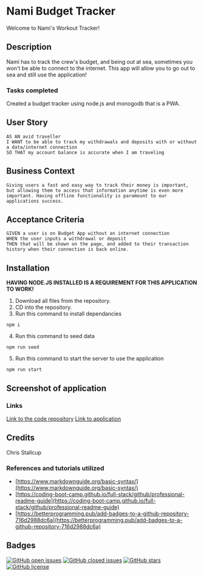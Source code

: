# **Nami Budget Tracker**

Welcome to Nami's Workout Tracker!


## Description

Nami has to track the crew's budget, and being out at sea, sometimes you won't be able to connect to the internet. This app will allow you to go out to sea and still use the application!

### **Tasks completed**

Created a budget tracker using node.js and monogodb that is a PWA.

## User Story

```
AS AN avid traveller
I WANT to be able to track my withdrawals and deposits with or without a data/internet connection
SO THAT my account balance is accurate when I am traveling
```

## Business Context

```
Giving users a fast and easy way to track their money is important, but allowing them to access that information anytime is even more important. Having offline functionality is paramount to our applications success.
```

## Acceptance Criteria
```
GIVEN a user is on Budget App without an internet connection
WHEN the user inputs a withdrawal or deposit
THEN that will be shown on the page, and added to their transaction history when their connection is back online.
```

## Installation

**HAVING NODE.JS INSTALLED IS A REQUIREMENT FOR THIS APPLICATION TO WORK!**

1. Download all files from the repository.
2. CD into the repository.
3. Run this command to install dependancies
```
npm i
```
4. Run this command to seed data
```
npm run seed
```
5. Run this command to start the server to use the application
```
npm run start
```

## Screenshot of application



### **Links**

[Link to the code repository](https://github.com/MrTofuuu/nami-budget-tracker)
[Link to application](https://nami-budget-tracker.herokuapp.com/)

## Credits
Chris Stallcup

### References and tutorials utilized
* [https://www.markdownguide.org/basic-syntax/](https://www.markdownguide.org/basic-syntax/)
* [https://coding-boot-camp.github.io/full-stack/github/professional-readme-guide](https://coding-boot-camp.github.io/full-stack/github/professional-readme-guide)
* [https://betterprogramming.pub/add-badges-to-a-github-repository-716d2988dc6a](https://betterprogramming.pub/add-badges-to-a-github-repository-716d2988dc6a)

## Badges

[![GitHub open issues](https://img.shields.io/github/issues/MrTofuuu/nami-budget-tracker?style=for-the-badge)](https://github.com/MrTofuuu/nami-budget-tracker/issues)
[![GitHub closed issues](https://img.shields.io/github/issues-closed/MrTofuuu/nami-budget-tracker?style=for-the-badge)](https://img.shields.io/github/issues-closed/MrTofuuu/nami-budget-tracker?style=for-the-badge)
[![GitHub stars](https://img.shields.io/github/stars/MrTofuuu/nami-budget-tracker?style=for-the-badge)](https://github.com/MrTofuuu/nami-budget-tracker/stargazers)
[![GitHub license](https://img.shields.io/github/license/mrtofuuu/nami-budget-tracker?style=for-the-badge)](./LICENSE.md)


